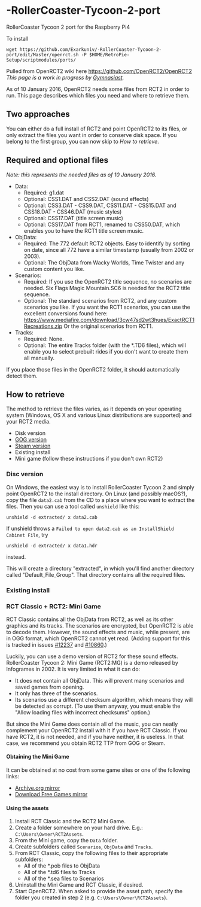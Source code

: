 # -RollerCoaster-Tycoon-2-port
 RollerCoaster Tycoon 2 port for the Raspberry Pi4


To install 

`wget https://github.com/Exarkuniv/-RollerCoaster-Tycoon-2-port/edit/Master/openrct.sh -P $HOME/RetroPie-Setup/scriptmodules/ports/`


Pulled from OpenRCT2 wiki here https://github.com/OpenRCT2/OpenRCT2
_This page is a work in progress by [Gymnasiast](https://github.com/Gymnasiast)._

As of 10 January 2016, OpenRCT2 needs some files from RCT2 in order to run. This page describes which files you need and where to retrieve them.

## Two approaches
You can either do a full install of RCT2 and point OpenRCT2 to its files, or only extract the files you want in order to conserve disk space. If you belong to the first group, you can now skip to _How to retrieve_.

## Required and optional files
_Note: this represents the needed files as of 10 January 2016._
* Data:
  * Required: g1.dat
  * Optional: CSS1.DAT and CSS2.DAT (sound effects)
  * Optional: CSS3.DAT - CSS9.DAT, CSS11.DAT - CSS15.DAT and CSS18.DAT - CSS46.DAT (music styles)
  * Optional: CSS17.DAT (title screen music)
  * Optional: CSS17.DAT from RCT1, renamed to CSS50.DAT, which enables you to have the RCT1 title screen music.
* ObjData:
  * Required: The 772 default RCT2 objects. Easy to identify by sorting on date, since all 772 have a similar timestamp (usually from 2002 or 2003).
  * Optional: The ObjData from Wacky Worlds, Time Twister and any custom content you like.
* Scenarios:
  * Required: If you use the OpenRCT2 title sequence, no scenarios are needed. Six Flags Magic Mountain.SC6 is needed for the RCT2 title sequence.
  * Optional: The standard scenarios from RCT2, and any custom scenarios you like. If you want the RCT1 scenarios, you can use the excellent conversions found here: https://www.mediafire.com/download/3cw47sd2wt3hues/ExactRCT1Recreations.zip
Or the original scenarios from RCT1.
* Tracks:
  * Required: None.
  * Optional: The entire Tracks folder (with the *.TD6 files), which will enable you to select prebuilt rides if you don't want to create them all manually.

If you place those files in the OpenRCT2 folder, it should automatically detect them.

## How to retrieve
The method to retrieve the files varies, as it depends on your operating system (Windows, OS X and various Linux distributions are supported) and your RCT2 media.
  * Disk version
  * [GOG version](https://www.gog.com/game/rollercoaster_tycoon_2)
  * [Steam version](https://store.steampowered.com/app/285330/)
  * Existing install
  * Mini game (follow these instructions if you don't own RCT2)

### Disc version
On Windows, the easiest way is to install RollerCoaster Tycoon 2 and simply point OpenRCT2 to the install directory. On Linux (and possibly macOS?), copy the file `data2.cab` from the CD to a place where you want to extract the files. Then you can use a tool called `unshield` like this:
```
unshield -d extracted/ x data2.cab
```
If unshield throws a `Failed to open data2.cab as an InstallShield Cabinet File`, try
```
unshield -d extracted/ x data1.hdr
```
instead.

This will create a directory "extracted", in which you'll find another directory called "Default_File_Group". That directory contains all the required files.

### Existing install
### RCT Classic + RCT2: Mini Game
RCT Classic contains all the ObjData from RCT2, as well as its other graphics and its tracks. The scenarios are encrypted, but OpenRCT2 is able to decode them. However, the sound effects and music, while present, are in OGG format, which OpenRCT2 cannot yet read. (Adding support for this is tracked in issues [#12237](https://github.com/OpenRCT2/OpenRCT2/issues/12237) and [#10860](https://github.com/OpenRCT2/OpenRCT2/issues/10860).)

Luckily, you can use a demo version of RCT2 for these sound effects. RollerCoaster Tycoon 2: Mini Game (RCT2:MG) is a demo released by Infogrames in 2002. It is very limited in what it can do:
* It does not contain all ObjData. This will prevent many scenarios and saved games from opening.
* It only has three of the scenarios.
* Its scenarios use a different checksum algorithm, which means they will be detected as corrupt. (To use them anyway, you must enable the "Allow loading files with incorrect checksums" option.)

But since the Mini Game does contain all of the music, you can neatly complement your OpenRCT2 install with it if you have RCT Classic. If you have RCT2, it is not needed, and if you have neither, it is useless. In that case, we recommend you obtain RCT2 TTP from GOG or Steam.

#### Obtaining the Mini Game
It can be obtained at no cost from some game sites or one of the following links:
  * [Archive.org mirror](https://archive.org/download/RollerCoasterTycoon2Demos/RCT2_Demo.exe)
  * [Download Free Games mirror](https://www.download-free-games.com/dl/rollercoaster_tycoon2)

#### Using the assets
1. Install RCT Classic and the RCT2 Mini Game.
2. Create a folder somewhere on your hard drive. E.g.: `C:\Users\Owner\RCT2Assets`.
3. From the Mini game, copy the `Data` folder.
4. Create subfolders called `Scenarios`, `ObjData` and `Tracks`.
5. From RCT Classic, copy the following files to their appropriate subfolders:
    * All of the *.pob files to ObjData
    * All of the *.td6 files to Tracks
    * All of the *.sea files to Scenarios
6. Uninstall the Mini Game and RCT Classic, if desired.
7. Start OpenRCT2. When asked to provide the asset path, specify the folder you created in step 2 (e.g. `C:\Users\Owner\RCT2Assets`).
